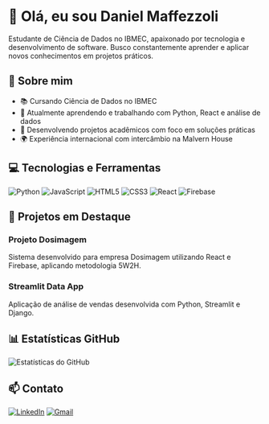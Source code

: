 # 👋 Olá, eu sou Daniel Maffezzoli

Estudante de Ciência de Dados no IBMEC, apaixonado por tecnologia e desenvolvimento de software. Busco constantemente aprender e aplicar novos conhecimentos em projetos práticos.

## 🚀 Sobre mim
- 📚 Cursando Ciência de Dados no IBMEC
- 🌱 Atualmente aprendendo e trabalhando com Python, React e análise de dados
- 🔭 Desenvolvendo projetos acadêmicos com foco em soluções práticas
- 🌍 Experiência internacional com intercâmbio na Malvern House

## 💻 Tecnologias e Ferramentas
![Python](https://img.shields.io/badge/Python-3776AB?style=for-the-badge&logo=python&logoColor=white)
![JavaScript](https://img.shields.io/badge/JavaScript-F7DF1E?style=for-the-badge&logo=javascript&logoColor=black)
![HTML5](https://img.shields.io/badge/HTML5-E34F26?style=for-the-badge&logo=html5&logoColor=white)
![CSS3](https://img.shields.io/badge/CSS3-1572B6?style=for-the-badge&logo=css3&logoColor=white)
![React](https://img.shields.io/badge/React-20232A?style=for-the-badge&logo=react&logoColor=61DAFB)
![Firebase](https://img.shields.io/badge/Firebase-039BE5?style=for-the-badge&logo=Firebase&logoColor=white)

## 🎯 Projetos em Destaque
### Projeto Dosimagem
Sistema desenvolvido para empresa Dosimagem utilizando React e Firebase, aplicando metodologia 5W2H.

### Streamlit Data App
Aplicação de análise de vendas desenvolvida com Python, Streamlit e Django.

## 📊 Estatísticas GitHub
![Estatísticas do GitHub](https://github-readme-stats.vercel.app/api?username=Maffezzoli&show_icons=true&theme=dark)

## 📫 Contato
[![LinkedIn](https://img.shields.io/badge/LinkedIn-0077B5?style=for-the-badge&logo=linkedin&logoColor=white)](https://www.linkedin.com/in/daniel-maffezzoli-745a45247/)
[![Gmail](https://img.shields.io/badge/Gmail-D14836?style=for-the-badge&logo=gmail&logoColor=white)](mailto:maffezzolidaniel78@gmail.com)
